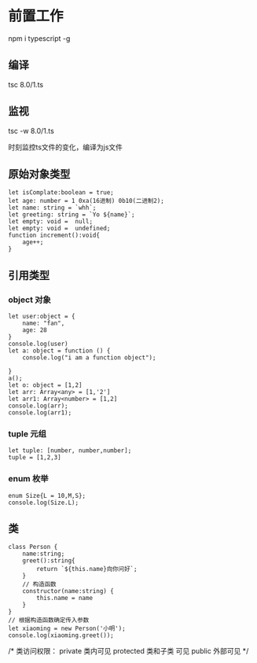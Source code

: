 # 前置工作
npm i typescript -g
## 编译
tsc 8.0/1.ts
## 监视
tsc -w 8.0/1.ts

时刻监控ts文件的变化，编译为js文件

## 原始对象类型
```
let isComplate:boolean = true;
let age: number = 1 0xa(16进制) 0b10(二进制2);
let name: string = `whh`;
let greeting: string = `Yo ${name}`;
let empty: void =  null;
let empty: void =  undefined;
function increment():void{
    age++;
}
```
## 引用类型
### object 对象
```
let user:object = {
    name: "fan",
    age: 28
}
console.log(user)
let a: object = function () {
    console.log("i am a function object");
    
}
a();
let o: object = [1,2]
let arr: Array<any> = [1,'2']
let arr1: Array<number> = [1,2]
console.log(arr);
console.log(arr1);
```
### tuple 元组
```
let tuple: [number, number,number];
tuple = [1,2,3]
```
### enum 枚举
```
enum Size{L = 10,M,S};
console.log(Size.L);
```
## 类
```
class Person {
    name:string;
    greet():string{
        return `${this.name}向你问好`;  
    }
    // 构造函数
    constructor(name:string) {
        this.name = name
    }
}
// 根据构造函数确定传入参数
let xiaoming = new Person('小明');
console.log(xiaoming.greet());
```

/*
类访问权限：
private 类内可见
protected 类和子类 可见
public 外部可见
*/ 